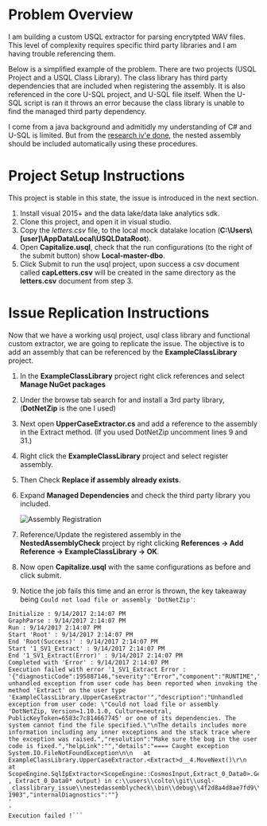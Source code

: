 # Problem Overview
I am building a custom USQL extractor for parsing encrytpted WAV files. This level of complexity requires specific third party libraries and I am having trouble referencing them.

Below is a simplified example of the problem. There are two projects (USQL Project and a USQL Class Library). The class library has third party dependencies that are included when registering the assembly. 
It is also referenced in the core U-SQL project, and U-SQL file itself. 
When the U-SQL script is ran it throws an error because the class library is unable to find the managed third party dependency. 

I come from a java background and admitidly my understanding of C# and U-SQL is limited. But from the [research iv'e done](https://blogs.msdn.microsoft.com/azuredatalake/2016/08/26/how-to-register-u-sql-assemblies-in-your-u-sql-catalog/), the nested assembly should be included automatically using these procedures.

# Project Setup Instructions
This project is stable in this state, the issue is introduced in the next section.
1. Install visual 2015+ and the data lake/data lake analytics sdk.
2. Clone this project, and open it in visual studio.
3. Copy the *letters.csv* file, to the local mock datalake location (**C:\Users\\[user]\AppData\Local\USQLDataRoot**).
4. Open **Capitalize.usql**, check that the run configurations (to the right of the submit button) show **Local-master-dbo**.
5. Click Submit to run the usql project, upon success a csv document called **capLetters.csv** will be created in the same directory as the **letters.csv** document from step 3.

# Issue Replication Instructions
Now that we have a working usql project, usql class library and functional custom extractor, we are going to replicate the issue. 
The objective is to add an assembly that can be referenced by the **ExampleClassLibrary** project.
1. In the **ExampleClassLibrary** project right click references and select **Manage NuGet packages**
2. Under the browse tab search for and install a 3rd party library, (**DotNetZip** is the one I used)
3. Next open **UpperCaseExtractor.cs** and add a reference to the assembly in the Extract method. (If you used DotNetZip uncomment lines 9 and 31.)
4. Right click the **ExampleClassLibrary** project and select register assembly.
5. Then Check **Replace if assembly already exists**.
6. Expand **Managed Dependencies** and check the third party library you included.
    
   ![Assembly Registration](https://i.imgur.com/x8xG6Pe.png)
7. Reference/Update the registered assembly in the **NestedAssemblyCheck** project by right clicking **References -> Add Reference  -> ExampleClassLibrary -> OK**.
8. Now open **Capitalize.usql** with the same configurations as before and click submit.
9. Notice the job fails this time and an error is thrown, the key takeaway being `Could not load file or assembly 'DotNetZip'`:
```Start : 9/14/2017 2:14:07 PM
Initialize : 9/14/2017 2:14:07 PM
GraphParse : 9/14/2017 2:14:07 PM
Run : 9/14/2017 2:14:07 PM
Start 'Root' : 9/14/2017 2:14:07 PM
End 'Root(Success)' : 9/14/2017 2:14:07 PM
Start '1_SV1_Extract' : 9/14/2017 2:14:07 PM
End '1_SV1_Extract(Error)' : 9/14/2017 2:14:07 PM
Completed with 'Error' : 9/14/2017 2:14:07 PM
Execution failed with error '1_SV1_Extract Error : '{"diagnosticCode":195887146,"severity":"Error","component":"RUNTIME","source":"User","errorId":"E_RUNTIME_USER_UNHANDLED_EXCEPTION_FROM_USER_CODE","message":"An unhandled exception from user code has been reported when invoking the method 'Extract' on the user type 'ExampleClassLibrary.UpperCaseExtractor'","description":"Unhandled exception from user code: \"Could not load file or assembly 'DotNetZip, Version=1.10.1.0, Culture=neutral, PublicKeyToken=6583c7c814667745' or one of its dependencies. The system cannot find the file specified.\"\nThe details includes more information including any inner exceptions and the stack trace where the exception was raised.","resolution":"Make sure the bug in the user code is fixed.","helpLink":"","details":"==== Caught exception System.IO.FileNotFoundException\n\n   at ExampleClassLibrary.UpperCaseExtractor.<Extract>d__4.MoveNext()\r\n   at ScopeEngine.SqlIpExtractor<ScopeEngine::CosmosInput,Extract_0_Data0>.GetNextRow(SqlIpExtractor<ScopeEngine::CosmosInput\\,Extract_0_Data0>* , Extract_0_Data0* output) in c:\\users\\colto\\git\\usql-_classlibrary_issue\\nestedassemblycheck\\bin\\debug\\4f2d8a4d8ae7fd9\\capitalize_4dc3be70d47aca36\\sqlmanaged.h:line 1903","internalDiagnostics":""}
'
'
Execution failed !```
   


